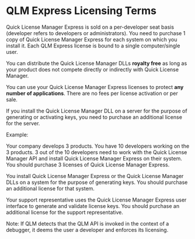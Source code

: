 # QLM Express Licensing Terms

Quick License Manager Express is sold on a per-developer seat basis (developer refers to developers or administrators). You need to purchase 1 copy of Quick License Manager Express for each system on which you install it. Each QLM Express license is bound to a single computer/single user.&#x20;

You can distribute the Quick License Manager DLLs **royalty free** as long as your product does not compete directly or indirectly with Quick License Manager.&#x20;

You can use your Quick License Manager Express licenses to protect **any number of applications**. There are no fees per license activation or per sale.&#x20;

If you install the Quick License Manager DLL on a server for the purpose of generating or activating keys, you need to purchase an additional license for the server.

Example:

Your company develops 3 products. You have 10 developers working on the 3 products. 3 out of the 10 developers need to work with the Quick License Manager API and install Quick License Manager Express on their system. You should purchase 3 licenses of Quick License Manager Express.

You install Quick License Manager Express or the Quick License Manager DLLs on a system for the purpose of generating keys. You should purchase an additional license for that system.

Your support representative uses the Quick License Manager Express user interface to generate and validate license keys. You should purchase an additional license for the support representative.

&#x20;Note: If QLM detects that the QLM API is invoked in the context of a debugger, it deems the user a developer and enforces its licensing.

